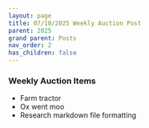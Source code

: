 ```yaml
---
layout: page
title: 07/10/2025 Weekly Auction Post
parent: 2025
grand parent: Posts
nav_order: 2
has_children: false
---
```


### Weekly Auction Items

- Farm tractor
- Ox went moo
- Research markdown file formatting
